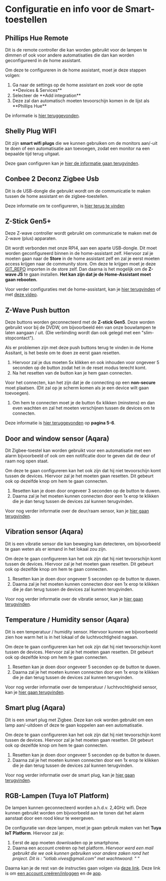 # Configuratie en info voor de Smart-toestellen

## Phillips Hue Remote 

Dit is de remote controller die kan worden gebruikt voor de lampen te dimmen of ook voor andere automatisaties die dan kan worden geconfigureerd in de home assistant. 

Om deze te configureren in de home assistant, moet je deze stappen volgen: 

<ol>
  <li>Ga naar de settings op de home assistant en zoek voor de optie **Devices & Services**</li>
  <li>Selecteer de **Add integration**</li>
  <li>Deze zal dan automatisch moeten tevoorschijn komen in de lijst als **Phillips Hue**</li>
</ol>

De informatie is [hier teruggevonden](https://www.home-assistant.io/integrations/hue/).

## Shelly Plug WIFI

Dit zijn **smart wifi plugs** die we kunnen gebruiken om de monitors aan/-uit te doen of een automatisatie aan toevoegen, zodat een monitor na een bepaalde tijd terug uitgaat. 

Deze gaan configuren kan je [hier de informatie gaan terugvinden](https://www.home-assistant.io/integrations/shelly/). 

## Conbee 2 Deconz Zigbee Usb

Dit is de USB-dongle die gebruikt wordt om de communicatie te maken tussen de home assistant en de zigbee-toestellen.

Deze informatie om te configureren, is [hier terug te vinden](https://www.phoscon.de/en/conbee2)

## Z-Stick Gen5+

Deze Z-wave controller wordt gebruikt om communicatie te maken met de Z-wave (plus) apparaten. 

Dit wordt verbonden met onze RPI4, aan een aparte USB-dongle. Dit moet worden geconfigureerd binnen in de home-assistant zelf. Hiervoor zal je moeten gaan naar de **Store** in de home assistant zelf en zal je eerst moeten access krijgen naar de community store. Om deze te krijgen moet je deze [GIT_REPO](https://github.com/hassio-addons/repository) importen in de store zelf. Dan daarna is het mogelijk om de **Z-wave JS** te gaan installen. **Het kan zijn dat je de Home-Assistant moet gaan rebooten.**

Voor verder configuraties met de home-assistant, kan je [hier terugvinden](https://aeotec.freshdesk.com/support/solutions/articles/6000246297-setup-home-assistant-with-z-stick-gen5-) of met [deze video](https://www.youtube.com/watch?v=62uhVq_76K8&ab_channel=JuanMTech).

## Z-Wave Push button

Deze buttons worden geconnecteerd met de **Z-stick Gen5**. Deze worden gebruikt voor bij de DVDW, om bijvoorbeeld één van onze bouwlampen te laten aangaan / uit. (Die verbinding wordt dan ook gelegd met een "slim-stopcontact"). 

Als er problemen zijn met deze push buttons terug te vinden in de Home Assitant, is het beste om te doen ze eerst gaan resetten.

<ol>
  <li>Hiervoor zal je dus moeten 5x klikken en ook inhouden voor ongeveer 5 seconden op de button zodat het in de reset modus terecht komt.</li>
  <li>Na het resetten van de button kan je hem gaan connecten.</li>
</ol>

Voor het connecten, kan het zijn dat je de connecting op een **non-secure** moet plaatsen. (Dit zal op je scherm komen als je een device wilt gaan toevoegen).

<ol>
  <li>Om hem te connecten moet je de button 6x klikken (minstens) en dan even wachten en zal het moeten verschijnen tussen de devices om te connecten.</li>
</ol>

Deze informatie is [hier teruggevonden](https://manuals.fibaro.com/content/manuals/en/FGPB-101/FGPB-101-EN-T-v1.2.pdf) op **pagina 5-6**.

## Door and window sensor (Aqara)

Dit Zigbee-toestel kan worden gebruikt voor een automatisatie met een alarm bijvoorbeeld of ook om een notificatie door te geven dat de deur of raam nog open staat. 

Om deze te gaan configureren kan het ook zijn dat hij niet tevoorschijn komt tussen de devices. Hiervoor zal je het moeten gaan resetten. Dit gebeurt ook op dezelfde knop om hem te gaan connecten.

<ol>
  <li>Resetten kan je doen door ongeveer 3 seconden op de button te duwen.</li>
  <li>Daarna zal je het moeten kunnen connecten door een 1x erop te klikken die je dan terug tussen de devices zal kunnen terugvinden.</li>
</ol>

Voor nog verder informatie over de deur/raam sensor, kan je [hier gaan terugvinden](https://cdn.aqara.com/cdn/website/mainland/static/docs/Door-and-Window-Sensor_Manuals_EU.pdf).

## Vibration sensor (Aqara)

Dit is een vibratie sensor die kan beweging kan detecteren, om bijvoorbeeld te gaan weten als er iemand in het lokaal zou zijn. 

Om deze te gaan configureren kan het ook zijn dat hij niet tevoorschijn komt tussen de devices. Hiervoor zal je het moeten gaan resetten. Dit gebeurt ook op dezelfde knop om hem te gaan connecten.

<ol>
  <li>Resetten kan je doen door ongeveer 5 seconden op de button te duwen.</li>
  <li>Daarna zal je het moeten kunnen connecten door een 1x erop te klikken die je dan terug tussen de devices zal kunnen terugvinden.</li>
</ol>

Voor nog verder informatie over de vibratie sensor, kan je [hier gaan terugvinden](https://cdn.aqara.com/cdn/website/mainland/static/docs/Vibration-Sensor_Manuals_EU.pdf).

## Temperature / Humidity sensor (Aqara)

Dit is een temperatuur / humidity sensor. Hiervoor kunnen we bijvoorbeeld zien hoe warm het is in het lokaal of de luchtvochtigheid nagaan. 

Om deze te gaan configureren kan het ook zijn dat hij niet tevoorschijn komt tussen de devices. Hiervoor zal je het moeten gaan resetten. Dit gebeurt ook op dezelfde knop om hem te gaan connecten.

<ol>
  <li>Resetten kan je doen door ongeveer 5 seconden op de button te duwen.</li>
  <li>Daarna zal je het moeten kunnen connecten door een 1x erop te klikken die je dan terug tussen de devices zal kunnen terugvinden.</li>
</ol>

Voor nog verder informatie over de temperatuur / luchtvochtigheid sensor, kan je [hier gaan terugvinden](https://cdn.aqara.com/cdn/website/mainland/static/docs/Temperature-and-Humidity-Sensor_Manuals_EU.pdf).

## Smart plug (Aqara)

Dit is een smart plug met Zigbee. Deze kan ook worden gebruikt om een lamp aan/-uitdoen of deze te gaan koppelen aan een automatisatie. 

Om deze te gaan configureren kan het ook zijn dat hij niet tevoorschijn komt tussen de devices. Hiervoor zal je het moeten gaan resetten. Dit gebeurt ook op dezelfde knop om hem te gaan connecten.

<ol>
  <li>Resetten kan je doen door ongeveer 5 seconden op de button te duwen.</li>
  <li>Daarna zal je het moeten kunnen connecten door een 1x erop te klikken die je dan terug tussen de devices zal kunnen terugvinden.</li>
</ol>

Voor nog verder informatie over de smart plug, kan je [hier gaan terugvinden](https://www.plugwise.com/product/aqara-plug-2/).

## RGB-Lampen (Tuya IoT Platform)

De lampen kunnen geconnecteerd worden a.h.d.v. 2,4GHz wifi. Deze kunnen gebruikt worden om bijvoorbeeld aan te tonen dat het alarm aanstaat door een rood kleur te weergeven. 

De configuratie van deze lampen, moet je gaan gebruik maken van het **Tuya IoT Platform**. Hiervoor zal je:

<ol>
  <li>Eerst de app moeten downloaden op je smartphone. </li>
  <li>Daarna een account creëren op het platform. <em>Hiervoor werd een mail gebruikt die we ook kunnen gebruiken voor andere zaken rond het project. Dit is : "iotlab.vives@gmail.com" met wachtwoord: " "</em></li>
</ol>

Daarna kan je de rest van de instructies gaan volgen via [deze link](https://www.home-assistant.io/integrations/tuya/). Deze link is om [een account creëren/inloggen](https://auth.tuya.com/?from=http%3A%2F%2Fiot.tuya.com%2Fcloud%2Fbasic%3Fid%3Dp1668689825809xxqusn%26region%3DEU%26toptab%3Dapplication%26authorizeTab%3D0) en de [app](https://developer.tuya.com/en/docs/iot/tuya-smart-app-smart-life-app-advantages?id=K989rqa49rluq#title-1-Download).


